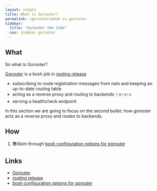 ```yaml
---
layout: single
title: What is Gorouter?
permalink: /gorouter/what-is-gorouter
sidebar:
  title: "Gorouter the Code"
  nav: sidebar-gorouter
---
```

## What

So what is Gorouter?

[Gorouter](https://github.com/cloudfoundry/gorouter) is a bosh job in [routing release](https://github.com/cloudfoundry/routing-release)

* subscribing to route registration messages from nats and keeping an up-to-date routing table
* acting as a reverse proxy and routing to backends 👈👈👈
* serving a healthcheck endpoint

In this section we are going to focus on the second bullet: how gorouter acts as a reverse proxy and routes to backends.

## How
1. 📚Skim through [bosh configuration options for gorouter](https://github.com/cloudfoundry/routing-release/blob/develop/jobs/)

## Links
* [Gorouter](https://github.com/cloudfoundry/gorouter)
* [routing release](https://github.com/cloudfoundry/routing-release)
* [bosh configuration options for gorouter](https://github.com/cloudfoundry/routing-release/blob/develop/jobs/gorouter/spec)
